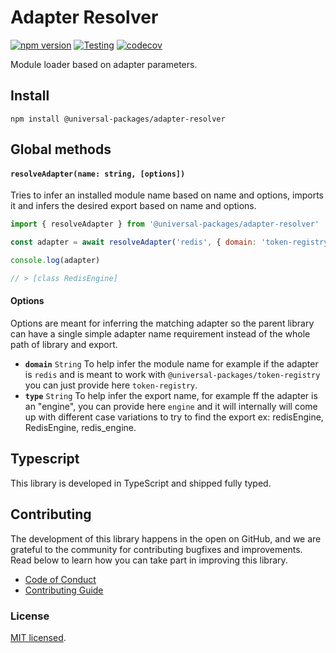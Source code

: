 # Adapter Resolver

[![npm version](https://badge.fury.io/js/@universal-packages%2Fadapter-resolver.svg)](https://www.npmjs.com/package/@universal-packages/adapter-resolver)
[![Testing](https://github.com/universal-packages/universal-adapter-resolver/actions/workflows/testing.yml/badge.svg)](https://github.com/universal-packages/universal-adapter-resolver/actions/workflows/testing.yml)
[![codecov](https://codecov.io/gh/universal-packages/universal-adapter-resolver/branch/main/graph/badge.svg?token=CXPJSN8IGL)](https://codecov.io/gh/universal-packages/universal-adapter-resolver)

Module loader based on adapter parameters.

## Install

```shell
npm install @universal-packages/adapter-resolver
```

## Global methods

#### **`resolveAdapter(name: string, [options])`**

Tries to infer an installed module name based on name and options, imports it and infers the desired export based on name and options.

```js
import { resolveAdapter } from '@universal-packages/adapter-resolver'

const adapter = await resolveAdapter('redis', { domain: 'token-registry', type: 'engine' })

console.log(adapter)

// > [class RedisEngine]
```

#### Options

Options are meant for inferring the matching adapter so the parent library can have a single simple adapter name requirement instead of the whole path of library and export.

- **`domain`** `String`
  To help infer the module name for example if the adapter is `redis` and is meant to work with `@universal-packages/token-registry` you can just provide here `token-registry`.
- **`type`** `String`
  To help infer the export name, for example ff the adapter is an "engine", you can provide here `engine` and it will internally will come up with different case variations to try to find the export ex: redisEngine, RedisEngine, redis_engine.

## Typescript

This library is developed in TypeScript and shipped fully typed.

## Contributing

The development of this library happens in the open on GitHub, and we are grateful to the community for contributing bugfixes and improvements. Read below to learn how you can take part in improving this library.

- [Code of Conduct](./CODE_OF_CONDUCT.md)
- [Contributing Guide](./CONTRIBUTING.md)

### License

[MIT licensed](./LICENSE).
